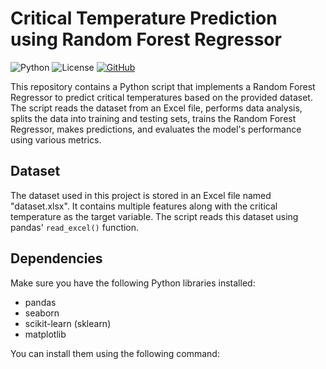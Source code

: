 # Critical Temperature Prediction using Random Forest Regressor

![Python](https://img.shields.io/badge/Python-3.6%2B-blue)
![License](https://img.shields.io/badge/License-MIT-green)
[![GitHub](https://img.shields.io/badge/GitHub-View%20Code-orange)](https://github.com/your-username/your-repo)

This repository contains a Python script that implements a Random Forest Regressor to predict critical temperatures based on the provided dataset. The script reads the dataset from an Excel file, performs data analysis, splits the data into training and testing sets, trains the Random Forest Regressor, makes predictions, and evaluates the model's performance using various metrics.

## Dataset

The dataset used in this project is stored in an Excel file named "dataset.xlsx". It contains multiple features along with the critical temperature as the target variable. The script reads this dataset using pandas' `read_excel()` function.

## Dependencies

Make sure you have the following Python libraries installed:
- pandas
- seaborn
- scikit-learn (sklearn)
- matplotlib

You can install them using the following command:

